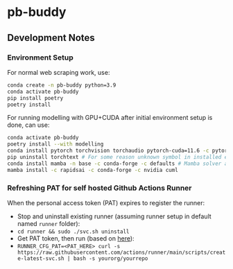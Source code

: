 # pb-buddy

## Development Notes

### Environment Setup

For normal web scraping work, use:

```bash
conda create -n pb-buddy python=3.9
conda activate pb-buddy
pip install poetry
poetry install
```

For running modelling with GPU+CUDA after initial environment setup is done, can use:

```bash
conda activate pb-buddy
poetry install --with modelling
conda install pytorch torchvision torchaudio pytorch-cuda=11.6 -c pytorch -c nvidia
pip uninstall torchtext # For some reason unknown symbol in installed environment, not needed explicitly
conda install mamba -n base -c conda-forge -c defaults # Mamba solver appears to be recommended by RapidsAI
mamba install -c rapidsai -c conda-forge -c nvidia cuml
```

### Refreshing PAT for self hosted Github Actions Runner

When the personal access token (PAT) expires to register the runner:

- Stop and uninstall existing runner (assuming runner setup in default named `runner` folder):
- `cd runner && sudo ./svc.sh uninstall`
- Get PAT token, then run (based on [here](https://github.com/actions/runner/blob/main/docs/automate.md#automate-configuring-self-hosted-runners)):
- `RUNNER_CFG_PAT=<PAT_HERE> curl -s https://raw.githubusercontent.com/actions/runner/main/scripts/create-latest-svc.sh | bash -s yourorg/yourrepo`

